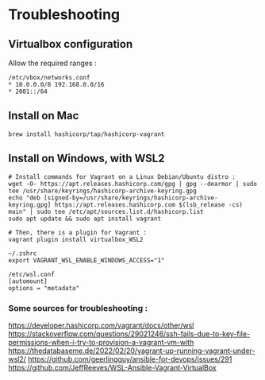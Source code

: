# Troubleshooting

## Virtualbox configuration

Allow the required ranges :
```
/etc/vbox/networks.conf
* 10.0.0.0/8 192.168.0.0/16
* 2001::/64
```

## Install on Mac
```
brew install hashicorp/tap/hashicorp-vagrant
```

## Install on Windows, with WSL2

```
# Install commands for Vagrant on a Linux Debian/Ubuntu distro :
wget -O- https://apt.releases.hashicorp.com/gpg | gpg --dearmor | sudo tee /usr/share/keyrings/hashicorp-archive-keyring.gpg
echo "deb [signed-by=/usr/share/keyrings/hashicorp-archive-keyring.gpg] https://apt.releases.hashicorp.com $(lsb_release -cs) main" | sudo tee /etc/apt/sources.list.d/hashicorp.list
sudo apt update && sudo apt install vagrant

# Then, there is a plugin for Vagrant :
vagrant plugin install virtualbox_WSL2

~/.zshrc
export VAGRANT_WSL_ENABLE_WINDOWS_ACCESS="1"

/etc/wsl.conf
[automount]
options = "metadata"
```

### Some sources for troubleshooting : 
https://developer.hashicorp.com/vagrant/docs/other/wsl
https://stackoverflow.com/questions/29021246/ssh-fails-due-to-key-file-permissions-when-i-try-to-provision-a-vagrant-vm-with
https://thedatabaseme.de/2022/02/20/vagrant-up-running-vagrant-under-wsl2/
https://github.com/geerlingguy/ansible-for-devops/issues/291
https://github.com/JeffReeves/WSL-Ansible-Vagrant-VirtualBox
